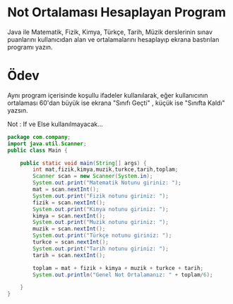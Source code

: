 # Not Ortalaması Hesaplayan Program
Java ile Matematik, Fizik, Kimya, Türkçe, Tarih, Müzik derslerinin sınav puanlarını kullanıcıdan alan ve ortalamalarını hesaplayıp ekrana bastırılan programı yazın.

# Ödev
Aynı program içerisinde koşullu ifadeler kullanılarak, eğer kullanıcının ortalaması 60'dan büyük ise ekrana "Sınıfı Geçti" , küçük ise "Sınıfta Kaldı" yazsın.

Not : If ve Else kullanılmayacak...

```java
package com.company;
import java.util.Scanner;
public class Main {

    public static void main(String[] args) {
        int mat,fizik,kimya,muzik,turkce,tarih,toplam;
        Scanner scan = new Scanner(System.in);
        System.out.print("Matematik Notunu giriniz: ");
        mat = scan.nextInt();
        System.out.print("Fizik notunu giriniz: ");
        fizik = scan.nextInt();
        System.out.print("Kimya notunu giriniz: ");
        kimya = scan.nextInt();
        System.out.print("Muzik notunu giriniz: ");
        muzik = scan.nextInt();
        System.out.print("Türkçe notunu giriniz: ");
        turkce = scan.nextInt();
        System.out.print("Tarih notunu giriniz: ");
        tarih = scan.nextInt();

        toplam = mat + fizik + kimya + muzik + turkce + tarih;
        System.out.println("Genel Not Ortalamanız: " + toplam/6);

    }
}
```
